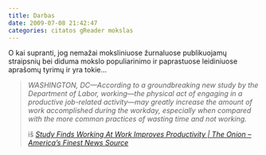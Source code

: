 ```yaml
---
title: Darbas
date: 2009-07-08 21:42:47
categories: citatos gReader mokslas
---
```


O kai supranti, jog nemažai moksliniuose žurnaluose publikuojamų straipsnių bei diduma mokslo populiarinimo ir paprastuose leidiniuose aprašomų tyrimų ir yra tokie…

> *WASHINGTON, DC—According to a groundbreaking new study by the Department of Labor, working—the physical act of engaging in a productive job-related activity—may greatly increase the amount of work accomplished during the workday, especially when compared with the more common practices of wasting time and not working.*
>
> iš *[Study Finds Working At Work Improves Productivity | The Onion – America’s Finest News Source](http://www.theonion.com/content/news/study_finds_working_at_work?utm_source=EMTF_Onion#)*
